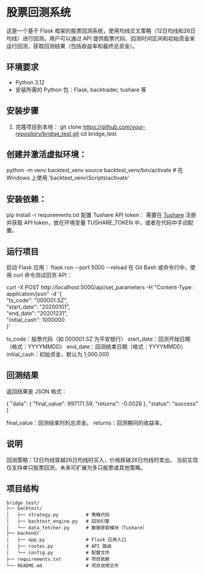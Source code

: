# 股票回测系统

这是一个基于 Flask 框架的股票回测系统，使用均线交叉策略（12日均线和26日均线）进行回测。用户可以通过 API 提供股票代码、回测时间区间和初始资金来运行回测，获取回测结果（包括收益率和最终总资金）。

## 环境要求

- Python 3.12
- 安装所需的 Python 包：Flask, backtrader, tushare 等

## 安装步骤

1. 克隆项目到本地：
  git clone https://github.com/your-repository/bridge_test.git
   cd bridge_test

## 创建并激活虚拟环境：
  python -m venv backtest_venv
  source backtest_venv/bin/activate  # 在 Windows 上使用 'backtest_venv\Scripts\activate'

## 安装依赖：
  pip install -r requirements.txt
配置 Tushare API token：
需要在 [Tushare](https://tushare.pro) 注册并获取 API token，放在环境变量 TUSHARE_TOKEN 中，或者在代码中手动配置。

## 运行项目
启动 Flask 应用：
flask run --port 5000 --reload
在 Git Bash 或命令行中，使用 curl 命令测试回测 API：

  curl -X POST http://localhost:5000/api/set_parameters -H "Content-Type: application/json" -d '{ <br>
      "ts_code": "000001.SZ",<br>
      "start_date": "20200101",<br>
      "end_date": "20201231",<br>
      "initial_cash": 1000000<br>
  }'


ts_code：股票代码（如 000001.SZ 为平安银行）
start_date：回测开始日期（格式：YYYYMMDD）
end_date：回测结束日期（格式：YYYYMMDD）
initial_cash：初始资金，默认为 1,000,000

## 回测结果
返回结果是 JSON 格式：

  {
    "data": {
      "final_value": 997171.59,
      "returns": -0.0028
    },
    "status": "success"
  }

final_value：回测结束时的总资金。
returns：回测期间的收益率。

## 说明
回测策略：12日均线穿越26日均线时买入，价格跌破26日均线时卖出。
当前实现仅支持单只股票回测，未来可扩展为多只股票或其他策略。

## 项目结构

```text
bridge_test/
├── backtest/
│   ├── strategy.py          # 策略代码
│   ├── backtest_engine.py   # 回测引擎
│   └── data_fetcher.py      # 数据获取模块（Tushare）
├── backend/
│   ├── app.py               # Flask 应用入口
│   ├── routes.py            # API 路由
│   └── config.py            # 配置文件
├── requirements.txt         # 项目依赖
└── README.md                # 项目说明文件
